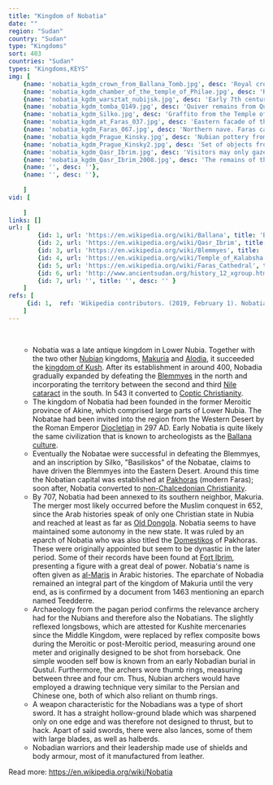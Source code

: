 ```yaml
---
title: "Kingdom of Nobatia"
date: ""
region: "Sudan"
country: "Sudan" 
type: "Kingdoms"
sort: 403
countries: "Sudan"
types: "Kingdoms,KEYS"
img: [
    {name: 'nobatia_kgdm_crown_from_Ballana_Tomb.jpg', desc: 'Royal crown discovered in Ballana (5th century)'},
    {name: 'nobatia_kgdm_chamber_of_the_temple_of_Philae.jpg', desc: 'Reliefs of the "Ethiopian" chamber inside the Isis temple of Philae, depicting pilgrims and priests from the south.'},
    {name: 'nobatia_kgdm_warsztat_nubijsk.jpg', desc: 'Early 7th century frieze fragment of the Faras cathedral.'},
    {name: 'nobatia_kgdm_tomba_Q149.jpg', desc: 'Quiver remains from Qustul, c. 400'},
    {name: 'nobatia_kgdm_Silko.jpg', desc: 'Graffito from the Temple of Kalabsha (Talmis), depicting king Silko on horse back while being crowned by Nike.'},
    {name: 'nobatia_kgdm_at_Faras_037.jpg', desc: 'Eastern facade of the Faras cathedral.'},
    {name: 'nobatia_kgdm_Faras_067.jpg', desc: 'Northern nave. Faras cathedral.'},
    {name: 'nobatia_kgdm_Prague_Kinsky.jpg', desc: 'Nubian pottery from X-group burials. Lower Nubia, Wadi Qitna and Kalabsha South. Expedition of the Czechoslovak Institute of Egyptology. NG Prague, Kinský Palace.'},
    {name: 'nobatia_kgdm_Prague_Kinsky2.jpg', desc: 'Set of objects from X-group burials. Pottery, sandstone. Lower Nubia, Wadi Qitna and Kalabsha South. Expedition of the Czechoslovak Institute of Egyptology. NG Prague, Kinský Palace.'},
    {name: 'nobatia_kgdm_Qasr_Ibrim.jpg', desc: 'Visitors may only gaze upon Qasr Ibrim (Qasr is Arabic for "fort" so its name means Fort of Ibrim) from a Lake Nasser Cruise boat, as it is no longer accessible to tourists. The site dates to about 1000 BC. The site which was so high above the Nile was recognized for its strategic importance early on and in fact there were fights for its possession throughout the centuries. The earliest religious building remaining on the site was a temple constructed during the reign of King Taharqo. Qasr Ibrim prospered in the years following the Nubian raids and several new temples were built. These temples gained a reputation as healing centers and were often visited by those seeking cures. Egyptian gods continued to be worshipped long after Christianity had taken root and become the official religion of the Roman Empire.'},
    {name: 'nobatia_kgdm_Qasr_Ibrim_2008.jpg', desc: 'The remains of the Egyptian fort of Qasr Ibrim. It was the only structure which was not relocated when the Great Aswan Dam was built.'},
    {name: '', desc: ''},
    {name: '', desc: ''},
    
    ]
vid: [
        
    ]
links: []
url: [
        {id: 1, url: 'https://en.wikipedia.org/wiki/Ballana', title: 'Ballana', desc: 'Ballana was a cemetery in Lower Nubia. It was excavated by Walter Bryan Emery along with nearby Qustul between 1928 and 1931 as a rescue project before a second rising of the Aswan Low Dam. A total of 122 tombs were found under huge artificial mounds. They date to the time after the collapse of the Meroitic state but before the founding of the Christian Nubian kingdoms, around AD 350 to 600. They usually featured one or several underground chambers, with one main burial chamber. Some tombs were found unlooted, but even the robbed burials still proved to contain many burial goods.' },
        {id: 2, url: 'https://en.wikipedia.org/wiki/Qasr_Ibrim', title: 'Qasr Ibrim', desc: 'Qasr Ibrim (Arabic: قصر ابريم‎, Old Nubian: Silimi) is an archaeological site in Lower Nubia, located in the modern country of Egypt. The name dates far back into antiquity; it was Pedeme to the Meroitic inhabitants, and Primis to the Romans. The site has a long history of occupation, ranging from as early as the eighth century BCE to 1813 CE, and was an economic, political, and religious center.' },
        {id: 3, url: 'https://en.wikipedia.org/wiki/Blemmyes', title: 'Blemmyes', desc: 'The Blemmyes (Latin Blemmyae) Beja tribal kingdom that existed from at least 600 BC to the 3rd century AD in Nubia. They were described in Roman histories of the later empire, with the Emperor Diocletian enlisting Nobatae mercenaries from the Western Desert oases to safeguard Aswan, the empire''s southern frontier, from raids by the Blemmyes.' },
        {id: 4, url: 'https://en.wikipedia.org/wiki/Temple_of_Kalabsha', title: 'Temple of Kalabsha', desc: 'The Temple of Kalabsha (also Temple of Mandulis) is an Ancient Egyptian temple that was originally located at Bab al-Kalabsha (Gate of Kalabsha), approximately 50 km south of Aswan. The temple was situated on the west bank of the Nile River, in Nubia, and was originally built around 30 BC during the early Roman era. While the temple was constructed in Augustus''s reign, it was never finished. The temple was a tribute to Mandulis (Merul), a Lower Nubian sun god. It was constructed over an earlier sanctuary of Amenhotep II.' },
        {id: 5, url: 'https://en.wikipedia.org/wiki/Faras_Cathedral', title: 'Faras Cathedral', desc: 'Faras Cathedral was a cathedral in the Lower Nubian city of Faras. It was active between the 7th and 14th centuries and was re-discovered by Polish archaeologists under Kazimierz Michalowski between 1960 and 1964. Its wall paintings were salvaged prior to the flooding of Lake Nasser and are today on display in the Polish National Museum in Warsaw and in the Faras Gallery of the Sudan National Museum in Khartoum. In addition, a major pottery works was found.' },
        {id: 6, url: 'http://www.ancientsudan.org/history_12_xgroup.htm', title: 'The Nobatian X-Group', desc: 'The Post-Meroitic phase of Sudanese history, which roughly covers the period from the fourth to the sixth centuries CE, is most distinguished by the X-Group culture. The X-Group is associated with the Nobatian—or perhaps Nubian—nomads who settled different areas of Sudan''s Nile Valley begeinning in about the third century.1 By the fifth century, orgnized groups of Nubians had already fought and occupied areas of the Nile Valley that were originally part of the Kushite kingdom. Some Nubian leaders proclaimed the titles of kings and claimed indipendence from the kingdom of Kush.' },
        {id: 7, url: '', title: '', desc: '' }
    ]
refs: [
     {id: 1,  ref: 'Wikipedia contributors. (2019, February 1). Nobatia. In Wikipedia, The Free Encyclopedia. Retrieved 19:55, February 3, 2019, from ', url: 'https://en.wikipedia.org/w/index.php?title=Nobatia&oldid=881224000'}
    ]
---
```

<br/>
<div>
    <ul><ul>
        <li>
            Nobatia was a late antique kingdom in Lower Nubia. Together with the two other <a href="https://en.wikipedia.org/wiki/Nubians">Nubian</a> kingdoms, <a href="https://en.wikipedia.org/wiki/Makuria">Makuria</a> and <a href="https://en.wikipedia.org/wiki/Alodia">Alodia</a>, it succeeded the <a href="https://en.wikipedia.org/wiki/Kingdom_of_Kush">kingdom of Kush</a>. After its establishment in around 400, Nobadia gradually expanded by defeating the <a href="https://en.wikipedia.org/wiki/Blemmyes">Blemmyes</a> in the north and incorporating the territory between the second and third <a href="https://en.wikipedia.org/wiki/Cataracts_of_the_Nile">Nile cataract</a> in the south. In 543 it converted to <a href="https://en.wikipedia.org/wiki/Coptic_Orthodox_Church_of_Alexandria">Coptic Christianity</a>.
        </li>
        <li>
            The kingdom of Nobatia had been founded in the former Meroitic province of Akine, which comprised large parts of Lower Nubia. The Nobatae had been invited into the region from the Western Desert by the Roman Emperor <a href="https://en.wikipedia.org/wiki/Diocletian">Diocletian</a> in 297 AD. Early Nobatia is quite likely the same civilization that is known to archeologists as the <a href="https://en.wikipedia.org/wiki/Ballana">Ballana culture</a>. 
        </li>
        <li>
            Eventually the Nobatae were successful in defeating the Blemmyes, and an inscription by Silko, "Basiliskos" of the Nobatae, claims to have driven the Blemmyes into the Eastern Desert. Around this time the Nobatian capital was established at <a href="https://en.wikipedia.org/wiki/Faras">Pakhoras</a> (modern Faras); soon after, Nobatia converted to <a href="https://en.wikipedia.org/wiki/Oriental_Orthodoxy">non-Chalcedonian Christianity</a>.
        </li>
        <li>
            By 707, Nobatia had been annexed to its southern neighbor, Makuria. The merger most likely occurred before the Muslim conquest in 652, since the Arab histories speak of only one Christian state in Nubia and reached at least as far as <a href="https://en.wikipedia.org/wiki/Old_Dongola">Old Dongola</a>. Nobatia seems to have maintained some autonomy in the new state. It was ruled by an eparch of Nobatia who was also titled the <a href="https://en.wikipedia.org/wiki/Domestikos">Domestikos</a> of Pakhoras. These were originally appointed but seem to be dynastic in the later period. Some of their records have been found at <a href="https://en.wikipedia.org/wiki/Qasr_Ibrim">Fort Ibrim</a>, presenting a figure with a great deal of power. Nobatia՚s name is often given as <a href="https://en.wikipedia.org/wiki/Al-Maris_(region)">al-Maris</a> in Arabic histories. The eparchate of Nobadia remained an integral part of the kingdom of Makuria until the very end, as is confirmed by a document from 1463 mentioning an eparch named Teedderre.
        </li>
        <li>
            Archaeology from the pagan period confirms the relevance archery had for the Nubians and therefore also the Nobatians. The slightly reflexed longsbows, which are attested for Kushite mercenaries since the Middle Kingdom, were replaced by reflex composite bows during the Meroitic or post-Meroitic period, measuring around one meter and originally designed to be shot from horseback. One simple wooden self bow is known from an early Nobadian burial in Qustul. Furthermore, the archers wore thumb rings, measuring between three and four cm. Thus, Nubian archers would have employed a drawing technique very similar to the Persian and Chinese one, both of which also reliant on thumb rings.
        </li>
        <li>
            A weapon characteristic for the Nobadians was a type of short sword. It has a straight hollow-ground blade which was sharpened only on one edge and was therefore not designed to thrust, but to hack. Apart of said swords, there were also lances, some of them with large blades, as well as halberds.
        </li>
        <li>
            Nobadian warriors and their leadership made use of shields and body armour, most of it manufactured from leather.
        </li>
    </ul></ul>
</div>

Read more: https://en.wikipedia.org/wiki/Nobatia